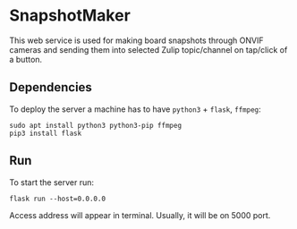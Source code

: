 # SnapshotMaker

This web service is used for making board snapshots through ONVIF cameras and sending them into selected Zulip topic/channel on tap/click of a button.

## Dependencies

To deploy the server a machine has to have `python3` + `flask`, `ffmpeg`:

    sudo apt install python3 python3-pip ffmpeg
    pip3 install flask

## Run

To start the server run:

    flask run --host=0.0.0.0

Access address will appear in terminal. Usually, it will be on 5000 port.
